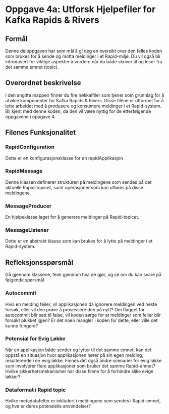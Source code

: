 # Oppgave 4a: Utforsk Hjelpefiler for Kafka Rapids & Rivers

## Formål
Denne deloppgaven har som mål å gi deg en oversikt over den felles koden som brukes for å sende og motta meldinger i et Rapid-miljø. 
Du vil også bli introdusert for viktige aspekter å vurdere når du både skriver til og leser fra det samme emnet (topic).

## Overordnet beskrivelse
I den angitte mappen finner du fire nøkkelfiler som tjener som grunnlag for å utvikle komponenter for Kafka Rapids & Rivers. 
Disse filene er utformet for å lette arbeidet med å produsere og konsumere meldinger i et Rapid-system. 
Bli kjent med denne koden, da den vil være nyttig for de etterfølgende oppgavene i oppgave 4.

## Filenes Funksjonalitet

### RapidConfiguration
Dette er en konfigurasjonsklasse for en rapidApplikasjon

### RapidMessage
Denne klassen definerer strukturen på meldingene som sendes på det aktuelle Rapid-topicet, samt operasjoner som kan utføres på disse meldingene.

### MessageProducer
En hjelpeklasse laget for å generere meldinger på Rapid-topicet.

### MessageListener
Dette er en abstrakt klasse som kan brukes for å lytte på meldinger i et Rapid-system.

## Refleksjonsspørsmål
Gå gjennom klassene, tenk gjennom hva de gjør, og se om du kan svare på følgende spørsmål

### Autocommit
Hvis en melding feiler, vil applikasjonen da ignorere meldingen ved neste forsøk, eller vil den prøve å prosessere den på nytt?
Om flagget for autocommit blir satt til false, vil koden sørge for at meldinger som feiler blir forsøkt plukket igjen? Er det noen mangler i koden for dette, eller ville det kunne fungere?

### Potensial for Evig Løkke
Når en applikasjon både sender og lytter til det samme emnet, kan det oppstå en situasjon hvor applikasjonen hører på sin egen melding, resulterende i en evig løkke. 
Finnes det også andre scenarier for evig løkke som involverer flere applikasjoner som bruker det samme Rapid-emnet? 
Hvilke sikkerhetsmekanismer har disse filene for å forhindre slike evige løkker?

### Dataformat i Rapid topic
Hvilke metadatafelter er inkludert i meldingene som sendes i Rapid-emnet, og hva er deres potensielle anvendelser?
